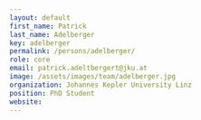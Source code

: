 ```yaml
---
layout: default
first_name: Patrick
last_name: Adelberger
key: adelberger
permalink: /persons/adelberger/
role: core
email: patrick.adeltbergert@jku.at
image: /assets/images/team/adelberger.jpg
organization: Johannes Kepler University Linz
position: PhD Student
website: 
---
```

